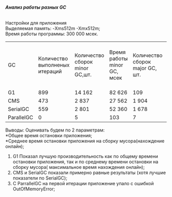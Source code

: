 ###### **Анализ работы разных GC**
Настройки для приложения \
Выделяемая память:	-Xms512m -Xmx512m;\
Время работы программы: 300 000 мсек.

<table>
  <tr><td>GC</td> <td>Количество выполненых итераций </td> <td/> Количество сборок minor GC,шт. </td> <td>Время работы minor GC, мсек</td> <td>Количество сборок major GC, шт.</td><td>Время работы major GC, мсек</td><td>Общее время работы остановки приложения stop the word, мсек.</td><td>Общее количество сборок мусора, шт.</td> <td> Среднее время остановки приложения stop the word, мсек</td> </tr>
  <tr> <td> G1 </td> <td>899</td> <td> 14 162 </td>   <td>82 626 </td> <td>109</td> <td> 1 109 </td> <td> 83 735 </td> <td>14 271</td> <td> 5,87 </td>   </tr>
  <tr> <td> CMS </td> <td>473</td> <td> 2 837 </td>   <td>27 562</td> <td>1 904</td> <td>194 659</td> <td>222 221</td> <td>4 741</td> <td>46,87</td>   </tr>
  <tr> <td> SerialGC </td> <td>559</td> <td> 2 801 </td>   <td>52 360</td> <td>1 678</td> <td>122 280</td> <td>174 640</td> <td>4 479</td> <td>38,99</td>   </tr>
  <tr> <td> ParallelGC </td> <td>0</td> <td> 5 </td> <td>103</td> <td>7</td> <td>223</td> <td> </td> <td></td> <td>OutOfMemoryError</td></tr>
</table>

Выводы:
Оценивать будем по 2 параметрам: \
*Общее время остановки приложения;\
*Среднее время остановки приложения на сборку мусора(нахождение онлайн);
1. G1 Показал лучшую производительность как по общему времени остановки приложения, так и по среднему времени остановки на сборку мусора( максимальное время нахождения онлайн);
2. CMS и SerialGC показали примерно равные результаты (хотя лучшие показатели по SerialGC);
3.  С ParrallelGC на первой итерации приложение упало с ошибкой OutOfMemoryError;
 

